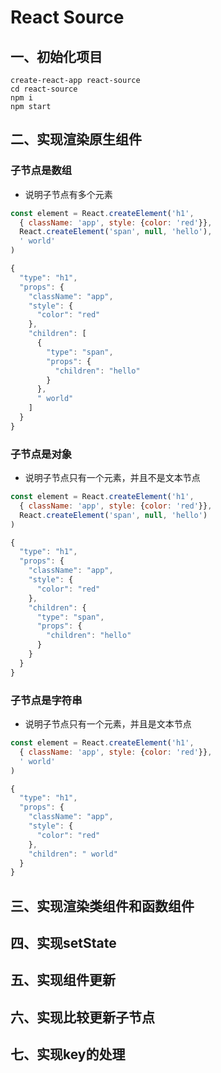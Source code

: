 # React Source

## 一、初始化项目

```shell
create-react-app react-source
cd react-source
npm i
npm start
```

## 二、实现渲染原生组件

### 子节点是数组

- 说明子节点有多个元素

```js
const element = React.createElement('h1',
  { className: 'app', style: {color: 'red'}},
  React.createElement('span', null, 'hello'),
  ' world'
)

```

```js
{
  "type": "h1",
  "props": {
    "className": "app",
    "style": {
      "color": "red"
    },
    "children": [
      {
        "type": "span",
        "props": {
          "children": "hello"
        }
      },
      " world"
    ]
  }
}
```

### 子节点是对象

- 说明子节点只有一个元素，并且不是文本节点

```js
const element = React.createElement('h1',
  { className: 'app', style: {color: 'red'}},
  React.createElement('span', null, 'hello')
)
```

```js
{
  "type": "h1",
  "props": {
    "className": "app",
    "style": {
      "color": "red"
    },
    "children": {
      "type": "span",
      "props": {
        "children": "hello"
      }
    }
  }
}
```

### 子节点是字符串

- 说明子节点只有一个元素，并且是文本节点

```js
const element = React.createElement('h1',
  { className: 'app', style: {color: 'red'}},
  ' world'
)

```

```js
{
  "type": "h1",
  "props": {
    "className": "app",
    "style": {
      "color": "red"
    },
    "children": " world"
  }
}
```

## 三、实现渲染类组件和函数组件

## 四、实现setState

## 五、实现组件更新

## 六、实现比较更新子节点

## 七、实现key的处理
